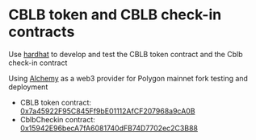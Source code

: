 # CBLB token and CBLB check-in contracts

Use [hardhat](https://hardhat.org/) to develop and test the CBLB token contract and the Cblb check-in contract

Using [Alchemy](https://www.alchemy.com/) as a web3 provider for Polygon mainnet fork testing and deployment

- CBLB token contract: [0x7a45922F95C845Ff9bE01112AfCF207968a9cA0B](https://polygonscan.com/token/0x7a45922F95C845Ff9bE01112AfCF207968a9cA0B)
- CblbCheckin contract: [0x15942E96becA7fA6081740dFB74D7702ec2C3B88](https://polygonscan.com/address/0x15942E96becA7fA6081740dFB74D7702ec2C3B88)
